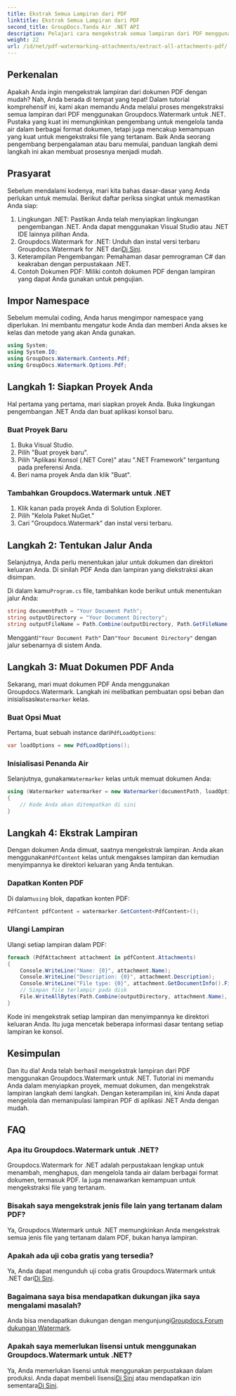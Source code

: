 ```yaml
---
title: Ekstrak Semua Lampiran dari PDF
linktitle: Ekstrak Semua Lampiran dari PDF
second_title: GroupDocs.Tanda Air .NET API
description: Pelajari cara mengekstrak semua lampiran dari PDF menggunakan Groupdocs.Watermark untuk .NET. Ikuti panduan langkah demi langkah kami untuk proses ekstraksi yang lancar.
weight: 22
url: /id/net/pdf-watermarking-attachments/extract-all-attachments-pdf/
---
```

## Perkenalan
Apakah Anda ingin mengekstrak lampiran dari dokumen PDF dengan mudah? Nah, Anda berada di tempat yang tepat! Dalam tutorial komprehensif ini, kami akan memandu Anda melalui proses mengekstraksi semua lampiran dari PDF menggunakan Groupdocs.Watermark untuk .NET. Pustaka yang kuat ini memungkinkan pengembang untuk mengelola tanda air dalam berbagai format dokumen, tetapi juga mencakup kemampuan yang kuat untuk mengekstraksi file yang tertanam. Baik Anda seorang pengembang berpengalaman atau baru memulai, panduan langkah demi langkah ini akan membuat prosesnya menjadi mudah.
## Prasyarat
Sebelum mendalami kodenya, mari kita bahas dasar-dasar yang Anda perlukan untuk memulai. Berikut daftar periksa singkat untuk memastikan Anda siap:
1. Lingkungan .NET: Pastikan Anda telah menyiapkan lingkungan pengembangan .NET. Anda dapat menggunakan Visual Studio atau .NET IDE lainnya pilihan Anda.
2.  Groupdocs.Watermark for .NET: Unduh dan instal versi terbaru Groupdocs.Watermark for .NET dari[Di Sini](https://releases.groupdocs.com/Watermark/net/).
3. Keterampilan Pengembangan: Pemahaman dasar pemrograman C# dan keakraban dengan perpustakaan .NET.
4. Contoh Dokumen PDF: Miliki contoh dokumen PDF dengan lampiran yang dapat Anda gunakan untuk pengujian.
## Impor Namespace
Sebelum memulai coding, Anda harus mengimpor namespace yang diperlukan. Ini membantu mengatur kode Anda dan memberi Anda akses ke kelas dan metode yang akan Anda gunakan.
```csharp
using System;
using System.IO;
using GroupDocs.Watermark.Contents.Pdf;
using GroupDocs.Watermark.Options.Pdf;
```
## Langkah 1: Siapkan Proyek Anda
Hal pertama yang pertama, mari siapkan proyek Anda. Buka lingkungan pengembangan .NET Anda dan buat aplikasi konsol baru.
### Buat Proyek Baru
1. Buka Visual Studio.
2. Pilih "Buat proyek baru".
3. Pilih "Aplikasi Konsol (.NET Core)" atau ".NET Framework" tergantung pada preferensi Anda.
4. Beri nama proyek Anda dan klik "Buat".
### Tambahkan Groupdocs.Watermark untuk .NET
1. Klik kanan pada proyek Anda di Solution Explorer.
2. Pilih "Kelola Paket NuGet."
3. Cari "Groupdocs.Watermark" dan instal versi terbaru.
## Langkah 2: Tentukan Jalur Anda
Selanjutnya, Anda perlu menentukan jalur untuk dokumen dan direktori keluaran Anda. Di sinilah PDF Anda dan lampiran yang diekstraksi akan disimpan.

 Di dalam kamu`Program.cs` file, tambahkan kode berikut untuk menentukan jalur Anda:
```csharp
string documentPath = "Your Document Path";
string outputDirectory = "Your Document Directory";
string outputFileName = Path.Combine(outputDirectory, Path.GetFileName(documentPath));
```
 Mengganti`"Your Document Path"` Dan`"Your Document Directory"` dengan jalur sebenarnya di sistem Anda.
## Langkah 3: Muat Dokumen PDF Anda
 Sekarang, mari muat dokumen PDF Anda menggunakan Groupdocs.Watermark. Langkah ini melibatkan pembuatan opsi beban dan inisialisasi`Watermarker` kelas.
### Buat Opsi Muat
 Pertama, buat sebuah instance dari`PdfLoadOptions`:
```csharp
var loadOptions = new PdfLoadOptions();
```
### Inisialisasi Penanda Air
 Selanjutnya, gunakan`Watermarker` kelas untuk memuat dokumen Anda:
```csharp
using (Watermarker watermarker = new Watermarker(documentPath, loadOptions))
{
    // Kode Anda akan ditempatkan di sini
}
```
## Langkah 4: Ekstrak Lampiran
Dengan dokumen Anda dimuat, saatnya mengekstrak lampiran. Anda akan menggunakan`PdfContent` kelas untuk mengakses lampiran dan kemudian menyimpannya ke direktori keluaran yang Anda tentukan.
### Dapatkan Konten PDF
 Di dalam`using` blok, dapatkan konten PDF:
```csharp
PdfContent pdfContent = watermarker.GetContent<PdfContent>();
```
### Ulangi Lampiran
Ulangi setiap lampiran dalam PDF:
```csharp
foreach (PdfAttachment attachment in pdfContent.Attachments)
{
    Console.WriteLine("Name: {0}", attachment.Name);
    Console.WriteLine("Description: {0}", attachment.Description);
    Console.WriteLine("File type: {0}", attachment.GetDocumentInfo().FileType);
    // Simpan file terlampir pada disk
    File.WriteAllBytes(Path.Combine(outputDirectory, attachment.Name), attachment.Content);
}
```
Kode ini mengekstrak setiap lampiran dan menyimpannya ke direktori keluaran Anda. Itu juga mencetak beberapa informasi dasar tentang setiap lampiran ke konsol.
## Kesimpulan
Dan itu dia! Anda telah berhasil mengekstrak lampiran dari PDF menggunakan Groupdocs.Watermark untuk .NET. Tutorial ini memandu Anda dalam menyiapkan proyek, memuat dokumen, dan mengekstrak lampiran langkah demi langkah. Dengan keterampilan ini, kini Anda dapat mengelola dan memanipulasi lampiran PDF di aplikasi .NET Anda dengan mudah.
## FAQ
### Apa itu Groupdocs.Watermark untuk .NET?
Groupdocs.Watermark for .NET adalah perpustakaan lengkap untuk menambah, menghapus, dan mengelola tanda air dalam berbagai format dokumen, termasuk PDF. Ia juga menawarkan kemampuan untuk mengekstraksi file yang tertanam.
### Bisakah saya mengekstrak jenis file lain yang tertanam dalam PDF?
Ya, Groupdocs.Watermark untuk .NET memungkinkan Anda mengekstrak semua jenis file yang tertanam dalam PDF, bukan hanya lampiran.
### Apakah ada uji coba gratis yang tersedia?
 Ya, Anda dapat mengunduh uji coba gratis Groupdocs.Watermark untuk .NET dari[Di Sini](https://releases.groupdocs.com/).
### Bagaimana saya bisa mendapatkan dukungan jika saya mengalami masalah?
 Anda bisa mendapatkan dukungan dengan mengunjungi[Groupdocs.Forum dukungan Watermark](https://forum.groupdocs.com/c/watermark/19).
### Apakah saya memerlukan lisensi untuk menggunakan Groupdocs.Watermark untuk .NET?
 Ya, Anda memerlukan lisensi untuk menggunakan perpustakaan dalam produksi. Anda dapat membeli lisensi[Di Sini](https://purchase.groupdocs.com/buy) atau mendapatkan izin sementara[Di Sini](https://purchase.groupdocs.com/temporary-license/).